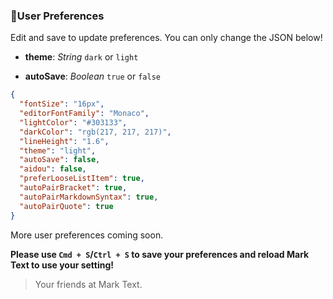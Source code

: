 ### :bust_in_silhouette:User Preferences

Edit and save to update preferences.  You can only change the JSON below!

- **theme**: *String* `dark` or `light`

- **autoSave**: *Boolean* `true` or `false`

```json
{
  "fontSize": "16px",
  "editorFontFamily": "Monaco",
  "lightColor": "#303133",
  "darkColor": "rgb(217, 217, 217)",
  "lineHeight": "1.6",
  "theme": "light",
  "autoSave": false,
  "aidou": false,
  "preferLooseListItem": true,
  "autoPairBracket": true,
  "autoPairMarkdownSyntax": true,
  "autoPairQuote": true
}
```

More user preferences coming soon.

**Please use `Cmd + S`/`Ctrl + S` to save your preferences and reload Mark Text to use your setting!**

> Your friends at Mark Text.
